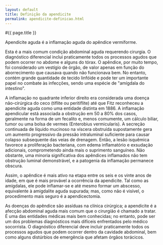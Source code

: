 ```yaml
---
layout: default
title: Definição da apendicite
permalink: apendicite-definicao.html
---
```


#{{ page.title }}

Apendicite aguda é a inflamação aguda do apêndice vermiforme.

Esta é a mais comum condição abdominal aguda requerendo cirurgia. O diagnóstico diferencial inclui praticamente todos os processos agudos que podem ocorrer no abdome e alguns do tórax.
O apêndice, por muito tempo, foi considerado um vestígio de órgão, de valor apenas em função do aborrecimento que causava quando não funcionava bem. No entanto, contém grande quantidade de tecido linfóide e pode ter um importante papel no combate às infecções, sendo uma espécie de "amígdala do intestino".

A inflamação no quadrante inferior direito era considerada uma doença não-cirúrgica do ceco (tiflite ou peritiflite) até que Fitz reconheceu a apendicite aguda como uma entidade distinta em 1886. A inflamação apendicular está associada a obstrução em 50 a 80% dos casos, geralmente na forma de um fecalito e, menos comumente, um cálculo biliar, tumor ou uma bolsa de vermes (Enterobius vermicularis). A secreção continuada de líquido mucinoso na víscera obstruída supostamente gera um aumento progressivo da pressão intraluminal suficiente para causar colapso subsequente das veias de drenagem. Então, a lesão isquêmica favorece a proliferação bacteriana, com edema inflamatório e exsudação adicionais, comprometendo ainda mais o suprimento sanguíneo. Não obstante, uma minoria significativa dos apêndices inflamados não tem obstrução luminal demonstrável, e a patogenia da inflamação permanece obscura.

Assim, o apêndice é mais ativo na etapa entre os seis e os vinte anos de idade, em que é mais provável a ocorrência da apendicite. Tal como as amígdalas, ele pode inflamar-se e até mesmo formar um abscesso, equivalente à amigdalite aguda supurada; mas, como não é visível, o procedimento mais seguro é a apendicectomia.

As doenças do apêndice são assíduas na clínica cirúrgica; a apendicite é a afecção abdominal aguda mais comum que o cirurgião é chamado a tratar. É uma das entidades médicas mais bem conhecidas; no entanto, pode ser um dos problemas diagnósticos mais difíceis enfrentados pelo médico socorrista. O diagnóstico diferencial deve incluir praticamente todos os processos agudos que podem ocorrer dentro da cavidade abdominal, bem como alguns distúrbios de emergência que afetam órgãos torácicos.
